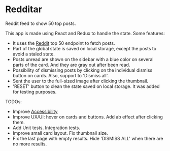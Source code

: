 # Redditar

Reddit feed to show 50 top posts.

This app is made using React and Redux to handle the state. Some features:

- It uses the [Reddit](https://www.reddit.com/dev/api/) top 50 endpoint to fetch posts.
- Part of the global state is saved on local storage, except the posts to avoid a staled state.
- Posts unread are shown on the sidebar with a blue color on several parts of the card. And they are gray out after been read.
- Possibility of dismissing posts by clicking on the individual dismiss button on cards. Also, support to 'Dismiss all'.
- Sent the user to the full-sized image after clicking the thumbnail.
- 'RESET' button to clean the state saved on local storage. It was added for testing purposes.

TODOs:

- Improve [Accessibility](https://reactjs.org/docs/accessibility.html)
- Improve UX/UI: hover on cards and buttons. Add ab effect after clicking them.
- Add Unit tests. Integration tests.
- Improve small card layout. Fix thumbnail size.
- Fix the last page with empty results. Hide 'DISMISS ALL' when there are no more results.
